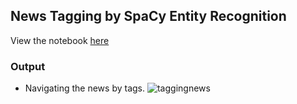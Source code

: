 ## News Tagging by SpaCy Entity Recognition

View the notebook [here](https://github.com/neurotichl/Random/blob/master/newsapp/newsapp/resources/Travel%20Articles.ipynb)

### Output
- Navigating the news by tags.
![taggingnews](https://github.com/neurotichl/Random/raw/master/newsapp/output.gif)

